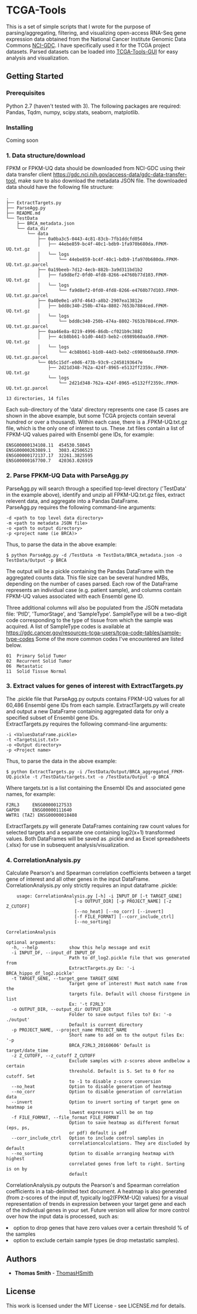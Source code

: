 # TCGA-Tools

This is a set of simple scripts that I wrote for the purpose of parsing/aggregating, filtering, and visualizing open-access RNA-Seq gene expression data obtained from the National Cancer Institute Genomic Data Commons [NCI-GDC](https://gdc-portal.nci.nih.gov).  I have specifically used it for the TCGA project datasets.  Parsed datasets can be loaded into [TCGA-Tools-GUI](https://github.com/ThomasHSmith/TCGA-Tools-GUI) for easy analysis and visualization.

## Getting Started


### Prerequisites
Python 2.7 (haven't tested with 3).  The following packages are required: Pandas, Tqdm, numpy, scipy.stats, seaborn, matplotlib.

### Installing
Coming soon

### 1. Data structure/download
FPKM or FPKM-UQ data should be downloaded from NCI-GDC using their data transfer client <https://gdc.nci.nih.gov/access-data/gdc-data-transfer-tool>, make sure to also download the metadata JSON file.  The downloaded data should have the following file structure:

	.
	├── ExtractTargets.py
	├── ParseAgg.py
	├── README.md
	└── TestData
	    ├── BRCA_metadata.json
	    └── data_dir
	        └── data
	            ├── 0a0ba3c5-0443-4c81-83cb-7fb1ddcfd054
	            │   ├── 44ebe859-bc4f-40c1-bdb9-1fa970b680da.FPKM-UQ.txt.gz
	            │   └── logs
	            │       └── 44ebe859-bc4f-40c1-bdb9-1fa970b680da.FPKM-UQ.txt.gz.parcel
	            ├── 0a19beeb-7d12-4ecb-882b-3a9d311bd1b2
	            │   ├── fa9d8ef2-0fd0-4fd8-8266-e4760b77d103.FPKM-UQ.txt.gz
	            │   └── logs
	            │       └── fa9d8ef2-0fd0-4fd8-8266-e4760b77d103.FPKM-UQ.txt.gz.parcel
	            ├── 0a40e0e1-a97d-4643-a8b2-2907ea13812e
	            │   ├── bdd8c340-250b-474a-8802-7653b7884ced.FPKM-UQ.txt.gz
	            │   └── logs
	            │       └── bdd8c340-250b-474a-8802-7653b7884ced.FPKM-UQ.txt.gz.parcel
	            ├── 0aa46e8a-0219-4996-86db-cf021b9c3882
	            │   ├── 4cb8bb61-b1d0-44d3-beb2-c6989b60aa50.FPKM-UQ.txt.gz
	            │   └── logs
	            │       └── 4cb8bb61-b1d0-44d3-beb2-c6989b60aa50.FPKM-UQ.txt.gz.parcel
	            └── 0b5c15df-e0d6-473b-93c9-c2458193647e
	                ├── 2d21d348-762a-424f-8965-e5132ff2359c.FPKM-UQ.txt.gz
	                └── logs
	                    └── 2d21d348-762a-424f-8965-e5132ff2359c.FPKM-UQ.txt.gz.parcel
	
	13 directories, 14 files


Each sub-directory of the 'data' directory represents one case (5 cases are shown in the above example, but some TCGA projects contain several hundred or over a thousand).  Within each case, there is a .FPKM-UQ.txt.gz file, which is the only one of interest to us.  These .txt files contain a list of FPKM-UQ values paired with Ensembl gene IDs, for example:

	ENSG00000134108.11	454530.58045
	ENSG00000263089.1	3083.42506523
	ENSG00000172137.17	32261.3825595
	ENSG00000167700.7	420363.026919
### 2. Parse FPKM-UQ Data with ParseAgg.py
ParseAgg.py will search through a specified top-level directory ('TestData' in the example above), identify and unzip all FPKM-UQ.txt.gz files, extract relevent data, and aggregate into a Pandas DataFrame.  
ParseAgg.py requires the following command-line arguments:

	-d <path to top level data directory>
	-m <path to metadata JSON file>
	-o <path to output directory>
	-p <project name (ie BRCA)>

Thus, to parse the data in the above example:

	$ python ParseAgg.py -d /TestData -m TestData/BRCA_metadata.json -o TestData/Output -p BRCA

The output will be a pickle containing the Pandas DataFrame with the aggregated counts data.  This file size can be several hundred MBs, depending on the number of cases parsed.  Each row of the DataFrame represents an individual case (e.g. patient sample), and columns contain FPKM-UQ values associated with each Ensembl gene ID.  

Three additional columns will also be populated from the JSON metadata file: 'PtID', 'TumorStage', and 'SampleType'.  SampleType will be a two-digit code corresponding to the type of tissue from which the sample was acquired.  A list of SampleType codes is available at <https://gdc.cancer.gov/resources-tcga-users/tcga-code-tables/sample-type-codes>  Some of the more common codes I've encountered are listed below.

	01	Primary Solid Tumor
	02	Recurrent Solid Tumor
	06	Metastatic
	11	Solid Tissue Normal
	

 

### 3. Extract values for genes of interest with ExtractTargets.py
The .pickle file that ParseAgg.py outputs contains FPKM-UQ values for all 60,486 Ensembl gene IDs from each sample.  ExtractTargets.py will create and output a new DataFrame containing aggregated data for only a specified subset of Ensembl gene IDs.  
ExtractTargets.py requires the following command-line arguments:

	-i <ValuesDataFrame.pickle>
	-t <TargetsList.txt>
	-o <Output directory>
	-p <Project name>

Thus, to parse the data in the above example:

	$ python ExtractTargets.py -i /TestData/Output/BRCA_aggregated_FPKM-UQ.pickle -t /TestData/targets.txt -o /TestData/Output -p BRCA

Where targets.txt is a list containing the Ensembl IDs and associated gene names, for example:

	F2RL3	  ENSG00000127533
	GAPDH	  ENSG00000111640
	WWTR1 (TAZ) ENSG00000018408

ExtractTargets.py will generate DataFrames containing raw count values for selected targets and a separate one containing log2(x+1) transformed values.  Both DataFrames will be saved as .pickle and as Excel spreadsheets (.xlsx) for use in subsequent analysis/visualization.

### 4. CorrelationAnalysis.py
Calculate Pearson's and Spearman correlation coefficients between a target gene of interest and all other genes in the input DataFrame.  CorrelationAnalysis.py only strictly requires an input dataframe .pickle:

		usage: CorrelationAnalysis.py [-h] -i INPUT_DF [-t TARGET_GENE]
                              [-o OUTPUT_DIR] [-p PROJECT_NAME] [-z Z_CUTOFF]
                              [--no_heat] [--no_corr] [--invert]
                              [-f FILE_FORMAT] [--corr_include_ctrl]
                              [--no_sorting]

	CorrelationAnalysis

	optional arguments:
	  -h, --help            show this help message and exit
	  -i INPUT_DF, --input_df INPUT_DF
	                        Path to df_log2.pickle file that was generated from
	                        ExtractTargets.py Ex: '-i BRCA_hippo_df_log2.pickle'
	  -t TARGET_GENE, --target_gene TARGET_GENE
	                        Target gene of interest! Must match name from the
	                        targets file. Default will choose firstgene in list
	                        Ex: '-t F2RL3'
	  -o OUTPUT_DIR, --output_dir OUTPUT_DIR
	                        Folder to save output files to? Ex: '-o ./output'
	                        Default is current directory
	  -p PROJECT_NAME, --project_name PROJECT_NAME
	                        Short name to add on to the output files Ex: '-p
	                        BRCA_F2RL3_20160606' Default is target/date_time
	  -z Z_CUTOFF, --z_cutoff Z_CUTOFF
	                        Exclude samples with z-scores above andbelow a certain
	                        threshold. Default is 5. Set to 0 for no cutoff. Set
	                        to -1 to disable z-score conversion
	  --no_heat             Option to disable generation of heatmap
	  --no_corr             Option to disable generation of correlation data
	  --invert              Option to invert sorting of target gene on heatmap ie
	                        lowest expressers will be on top
	  -f FILE_FORMAT, --file_format FILE_FORMAT
	                        Option to save heatmap as different format (eps, ps,
	                        or pdf) default is pdf
	  --corr_include_ctrl   Option to include control samples in
	                        correlationcalculations. They are discluded by default
	  --no_sorting          Option to disable arranging heatmap with highest
	                        correlated genes from left to right. Sorting is on by
	                        default
	

CorrelationAnalysis.py outputs the Pearson's and Spearman correlation coefficients in a tab-delimited text document.  A heatmap is also generated (from z-scores of the input df, typically log2(FPKM-UQ) values) for a visual representation of trends in expression between your target gene and each of the individual genes in your set.
Future version will allow for more control over how the input data is processed, such as:  
<li>option to drop genes that have zero values over a certain threshold % of the samples  
<li>option to exclude certain sample types (ie drop metastatic samples).
 

## Authors

* **Thomas Smith** - [ThomasHSmith](https://github.com/ThomasHSmith)


## License
This work is licensed under the MIT License - see LICENSE.md for details.
